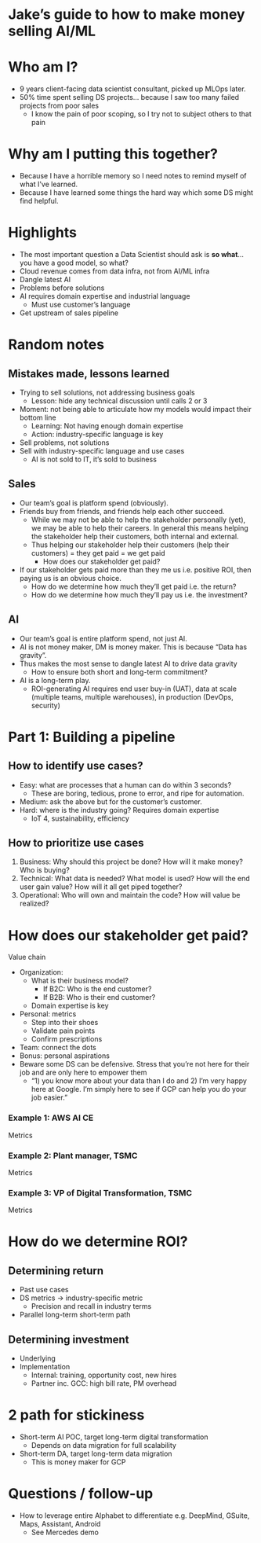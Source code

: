 # Jake’s guide to how to make money selling AI/ML

# Who am I?
- 9 years client-facing data scientist consultant, picked up MLOps later.
- 50% time spent selling DS projects… because I saw too many failed projects from poor sales
    - I know the pain of poor scoping, so I try not to subject others to that pain

# Why am I putting this together?
- Because I have a horrible memory so I need notes to remind myself of what I've learned.
- Because I have learned some things the hard way which some DS might find helpful.

# Highlights
- The most important question a Data Scientist should ask is **so what**... you have a good model, so what?
- Cloud revenue comes from data infra, not from AI/ML infra
- Dangle latest AI
- Problems before solutions
- AI requires domain expertise and industrial language
    - Must use customer’s language
- Get upstream of sales pipeline

# Random notes
## Mistakes made, lessons learned
- Trying to sell solutions, not addressing business goals
    - Lesson: hide any technical discussion until calls 2 or 3
- Moment: not being able to articulate how my models would impact their bottom line
    - Learning: Not having enough domain expertise
    - Action: industry-specific language is key
- Sell problems, not solutions
- Sell with industry-specific language and use cases
    - AI is not sold to IT, it’s sold to business

## Sales
- Our team’s goal is platform spend (obviously).
- Friends buy from friends, and friends help each other succeed.
    - While we may not be able to help the stakeholder personally (yet), we may be able to help their careers. In general this means helping the stakeholder help their customers, both internal and external.
    - Thus helping our stakeholder help their customers (help their customers) = they get paid = we get paid
        - How does our stakeholder get paid?
- If our stakeholder gets paid more than they me us i.e. positive ROI, then paying us is an obvious choice.
    - How do we determine how much they’ll get paid i.e. the return?
    - How do we determine how much they’ll pay us i.e. the investment?

## AI
- Our team’s goal is entire platform spend, not just AI.
- AI is not money maker, DM is money maker. This is because “Data has gravity”.
- Thus makes the most sense to dangle latest AI to drive data gravity
    - How to ensure both short and long-term commitment?
- AI is a long-term play.
    - ROI-generating AI requires end user buy-in (UAT), data at scale (multiple teams, multiple warehouses), in production (DevOps, security)

# Part 1: Building a pipeline
## How to identify use cases?
- Easy: what are processes that a human can do within 3 seconds?
    - These are boring, tedious, prone to error, and ripe for automation.
- Medium: ask the above but for the customer’s customer.
- Hard: where is the industry going? Requires domain expertise
    - IoT 4, sustainability, efficiency

## How to prioritize use cases
1. Business: Why should this project be done? How will it make money? Who is buying?
2. Technical: What data is needed? What model is used? How will the end user gain value? How will it all get piped together?
3. Operational: Who will own and maintain the code? How will value be realized?

# How does our stakeholder get paid?
Value chain
- Organization:
    - What is their business model?
        - If B2C: Who is the end customer?
        - If B2B: Who is their end customer?
    - Domain expertise is key
- Personal: metrics
    - Step into their shoes
    - Validate pain points
    - Confirm prescriptions
- Team: connect the dots
- Bonus: personal aspirations
- Beware some DS can be defensive. Stress that you’re not here for their job and are only here to empower them
    - “1) you know more about your data than I do and 2) I’m very happy here at Google. I’m simply here to see if GCP can help you do your job easier.”

### Example 1: AWS AI CE
Metrics

### Example 2: Plant manager, TSMC
Metrics

### Example 3: VP of Digital Transformation, TSMC
Metrics

# How do we determine ROI?
## Determining return
- Past use cases
- DS metrics → industry-specific metric
    - Precision and recall in industry terms
- Parallel long-term short-term path

## Determining investment
- Underlying
- Implementation
    - Internal: training, opportunity cost, new hires
    - Partner inc. GCC: high bill rate, PM overhead

# 2 path for stickiness
- Short-term AI POC, target long-term digital transformation
    - Depends on data migration for full scalability
- Short-term DA, target long-term data migration
    - This is money maker for GCP


# Questions / follow-up
- How to leverage entire Alphabet to differentiate e.g. DeepMind, GSuite, Maps, Assistant, Android
    - See Mercedes demo